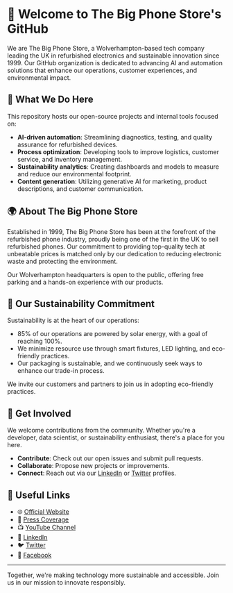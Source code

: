 # 👋 Welcome to The Big Phone Store's GitHub

We are The Big Phone Store, a Wolverhampton-based tech company leading the UK in refurbished electronics and sustainable innovation since 1999. Our GitHub organization is dedicated to advancing AI and automation solutions that enhance our operations, customer experiences, and environmental impact.

## 🤖 What We Do Here

This repository hosts our open-source projects and internal tools focused on:

* **AI-driven automation**: Streamlining diagnostics, testing, and quality assurance for refurbished devices.
* **Process optimization**: Developing tools to improve logistics, customer service, and inventory management.
* **Sustainability analytics**: Creating dashboards and models to measure and reduce our environmental footprint.
* **Content generation**: Utilizing generative AI for marketing, product descriptions, and customer communication.

## 🌍 About The Big Phone Store

Established in 1999, The Big Phone Store has been at the forefront of the refurbished phone industry, proudly being one of the first in the UK to sell refurbished phones. Our commitment to providing top-quality tech at unbeatable prices is matched only by our dedication to reducing electronic waste and protecting the environment.

Our Wolverhampton headquarters is open to the public, offering free parking and a hands-on experience with our products.

## 🌱 Our Sustainability Commitment

Sustainability is at the heart of our operations:

* 85% of our operations are powered by solar energy, with a goal of reaching 100%.
* We minimize resource use through smart fixtures, LED lighting, and eco-friendly practices.
* Our packaging is sustainable, and we continuously seek ways to enhance our trade-in process.

We invite our customers and partners to join us in adopting eco-friendly practices.

## 🤝 Get Involved

We welcome contributions from the community. Whether you're a developer, data scientist, or sustainability enthusiast, there's a place for you here.

* **Contribute**: Check out our open issues and submit pull requests.
* **Collaborate**: Propose new projects or improvements.
* **Connect**: Reach out via our [LinkedIn](https://www.linkedin.com/company/the-big-phone-store) or [Twitter](https://x.com/thbigphonestore?lang=en) profiles.

## 🔗 Useful Links

* 🌐 [Official Website](https://www.thebigphonestore.co.uk)
* 📰 [Press Coverage](https://www.thebigphonestore.co.uk/press)
* 📺 [YouTube Channel](https://www.youtube.com/c/TheBigPhoneStore)
* 💼 [LinkedIn](https://www.linkedin.com/company/the-big-phone-store)
* 🐦 [Twitter](https://x.com/thbigphonestore?lang=en)
* 📘 [Facebook](https://www.facebook.com/thebigphonestore/)

---

Together, we're making technology more sustainable and accessible. Join us in our mission to innovate responsibly.
